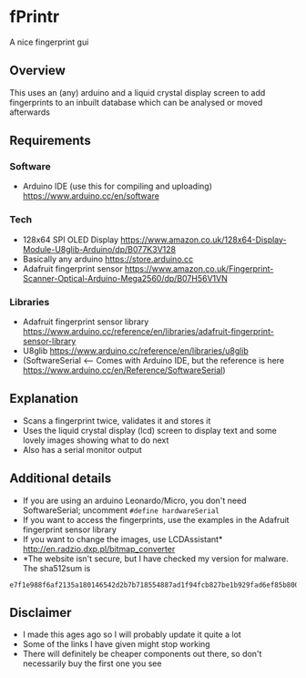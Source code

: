 # fPrintr
A nice fingerprint gui
## Overview
This uses an (any) arduino and a liquid crystal display screen to add fingerprints to an inbuilt database which can be analysed or moved afterwards
## Requirements
### Software
* Arduino IDE (use this for compiling and uploading) https://www.arduino.cc/en/software
### Tech
* 128x64 SPI OLED Display https://www.amazon.co.uk/128x64-Display-Module-U8glib-Arduino/dp/B077K3V128
* Basically any arduino https://store.arduino.cc
* Adafruit fingerprint sensor https://www.amazon.co.uk/Fingerprint-Scanner-Optical-Arduino-Mega2560/dp/B07H56V1VN
### Libraries
* Adafruit fingerprint sensor library https://www.arduino.cc/reference/en/libraries/adafruit-fingerprint-sensor-library
* U8glib https://www.arduino.cc/reference/en/libraries/u8glib
* (SoftwareSerial <-- Comes with Arduino IDE, but the reference is here https://www.arduino.cc/en/Reference/SoftwareSerial)
## Explanation
* Scans a fingerprint twice, validates it and stores it
* Uses the liquid crystal display (lcd) screen to display text and some lovely images showing what to do next
* Also has a serial monitor output
## Additional details
* If you are using an arduino Leonardo/Micro, you don't need SoftwareSerial; uncomment `#define hardwareSerial`
* If you want to access the fingerprints, use the examples in the Adafruit fingerprint sensor library
* If you want to change the images, use LCDAssistant* http://en.radzio.dxp.pl/bitmap_converter
* *The website isn't secure, but I have checked my version for malware. The sha512sum is 
```
e7f1e988f6af2135a180146542d2b7b718554887ad1f94fcb827be1b929fad6ef85b8003e99837e0ea375f2435b24b4e658d09cd1d0d7cff4c371f11baf52333
```
## Disclaimer
* I made this ages ago so I will probably update it quite a lot
* Some of the links I have given might stop working
* There will definitely be cheaper components out there, so don't necessarily buy the first one you see
